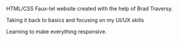 HTML/CSS Faux-tel website created with the help of Brad Traversy.

Taking it back to basics and focusing on my UI/UX skills

Learning to make everything responsive.
